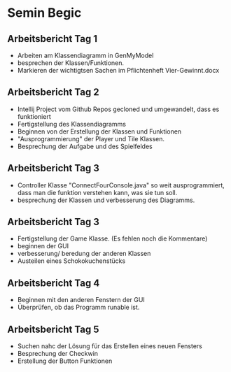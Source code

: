 
# Semin Begic

## Arbeitsbericht Tag 1 

 * Arbeiten am Klassendiagramm in GenMyModel 
 * besprechen der Klassen/Funktionen. 
 * Markieren der wichtigtsen Sachen im Pflichtenheft Vier-Gewinnt.docx

## Arbeitsbericht Tag 2

 * Intellij Project vom Github Repos gecloned und umgewandelt, dass es funktioniert
 * Fertigstellung des Klassendiagramms
 * Beginnen von der Erstellung der Klassen und Funktionen 
 * "Ausprogrammierung" der Player und Tile Klassen.
 * Besprechung der Aufgabe und des Spielfeldes

## Arbeitsbericht Tag 3

 * Controller Klasse "ConnectFourConsole.java" so weit ausprogrammiert, dass man die funktion verstehen kann, was sie tun soll.
 * besprechung der Klassen und verbesserung des Diagramms. 

## Arbeitsbericht Tag 3

 * Fertigstellung der Game Klasse. (Es fehlen noch die Kommentare)
 * beginnen der GUI 
 * verbesserung/ beredung der anderen Klassen
 * Austeilen eines Schokokuchenstücks

## Arbeitsbericht Tag 4

 * Beginnen mit den anderen Fenstern der GUI
 * Überprüfen, ob das Programm runable ist.

## Arbeitsbericht Tag 5

 * Suchen nahc der Lösung für das Erstellen eines neuen Fensters 
 * Besprechung der Checkwin
 * Erstellung der Button Funktionen

